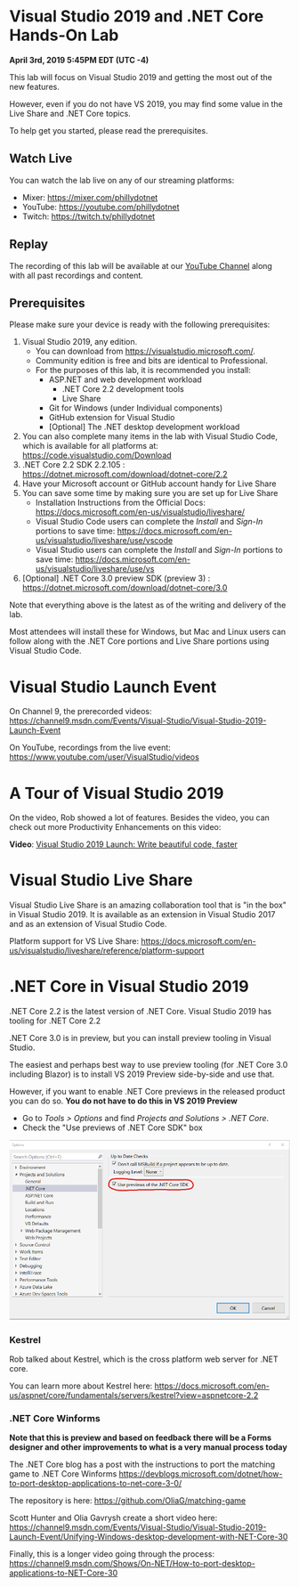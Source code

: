 # Visual Studio 2019 and .NET Core Hands-On Lab

**April 3rd, 2019 5:45PM EDT (UTC -4)**

This lab will focus on Visual Studio 2019 and getting the most out of the new features.  

However, even if you do not have VS 2019, you may find some value in the Live Share and .NET Core topics.  

To help get you started, please read the prerequisites.

## Watch Live
You can watch the lab live on any of our streaming platforms:
- Mixer: https://mixer.com/phillydotnet
- YouTube: https://youtube.com/phillydotnet
- Twitch: https://twitch.tv/phillydotnet

## Replay
The recording of this lab will be available at our [YouTube Channel](https://youtube.com/phillydotnet) along with all past recordings and content.

## Prerequisites
Please make sure your device is ready with the following prerequisites:
1. Visual Studio 2019, any edition.
    - You can download from https://visualstudio.microsoft.com/.
    - Community edition is free and bits are identical to Professional.
    - For the purposes of this lab, it is recommended you install:
        - ASP.NET and web development workload
            - .NET Core 2.2 development tools
            - Live Share
        - Git for Windows (under Individual components)
        - GitHub extension for Visual Studio
        - [Optional] The .NET desktop development workload
1. You can also complete many items in the lab with Visual Studio Code, which is available for all platforms at: https://code.visualstudio.com/Download
1. .NET Core 2.2 SDK 2.2.105 : https://dotnet.microsoft.com/download/dotnet-core/2.2
1. Have your Microsoft account or GitHub account handy for Live Share
1. You can save some time by making sure you are set up for Live Share
    - Installation Instructions from the Official Docs: https://docs.microsoft.com/en-us/visualstudio/liveshare/
    - Visual Studio Code users can complete the *Install* and *Sign-In* portions to save time: https://docs.microsoft.com/en-us/visualstudio/liveshare/use/vscode
    - Visual Studio users can complete the *Install* and *Sign-In* portions to save time: https://docs.microsoft.com/en-us/visualstudio/liveshare/use/vs    
1. [Optional] .NET Core 3.0 preview SDK (preview 3) : https://dotnet.microsoft.com/download/dotnet-core/3.0

Note that everything above is the latest as of the writing and delivery of the lab.

Most attendees will install these for Windows, but Mac and Linux users can follow along with the .NET Core portions and Live Share portions using Visual Studio Code.

# Visual Studio Launch Event

On Channel 9, the prerecorded videos: https://channel9.msdn.com/Events/Visual-Studio/Visual-Studio-2019-Launch-Event

On YouTube, recordings from the live event: https://www.youtube.com/user/VisualStudio/videos


# A Tour of Visual Studio 2019 

On the video, Rob showed a lot of features.  Besides the video, you can check out more Productivity Enhancements on this video:

**Video**: [Visual Studio 2019 Launch: Write beautiful code, faster](https://www.youtube.com/watch?v=KsGnywKg1vU)

# Visual Studio Live Share
Visual Studio Live Share is an amazing collaboration tool that is "in the box" in Visual Studio 2019.  It is available as an extension in Visual Studio 2017 and as an extension of Visual Studio Code.

Platform support for VS Live Share:
https://docs.microsoft.com/en-us/visualstudio/liveshare/reference/platform-support

# .NET Core in Visual Studio 2019
.NET Core 2.2 is the latest version of .NET Core.  Visual Studio 2019 has tooling for .NET Core 2.2

.NET Core 3.0 is in preview, but you can install preview tooling in Visual Studio.

The easiest and perhaps best way to use preview tooling (for .NET Core 3.0 including Blazor) is to install VS 2019 Preview side-by-side and use that.

However, if you want to enable .NET Core previews in the released product you can do so.  **You do not have to do this in VS 2019 Preview**
- Go to *Tools > Options* and find *Projects and Solutions > .NET Core*.  
- Check the "Use previews of .NET Core SDK" box

![Enable .NET Core Previews in VS 2019](docs/images/use-dotnet-preview.png)


### Kestrel

Rob talked about Kestrel, which is the cross platform web server for .NET core.

You can learn more about Kestrel here: https://docs.microsoft.com/en-us/aspnet/core/fundamentals/servers/kestrel?view=aspnetcore-2.2

### .NET Core Winforms

**Note that this is preview and based on feedback there will be a Forms designer and other improvements to what is a very manual process today**

The .NET Core blog has a post with the instructions to port the matching game to .NET Core Winforms
https://devblogs.microsoft.com/dotnet/how-to-port-desktop-applications-to-net-core-3-0/

The repository is here: https://github.com/OliaG/matching-game

Scott Hunter and Olia Gavrysh create a short video here: https://channel9.msdn.com/Events/Visual-Studio/Visual-Studio-2019-Launch-Event/Unifying-Windows-desktop-development-with-NET-Core-30

Finally, this is a longer video going through the process:
https://channel9.msdn.com/Shows/On-NET/How-to-port-desktop-applications-to-NET-Core-30

